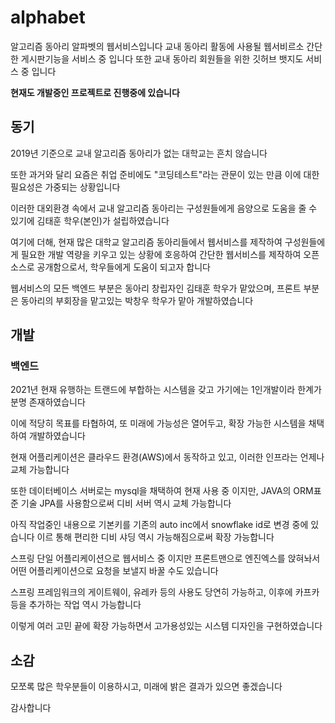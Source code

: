 # alphabet

알고리즘 동아리 알파벳의 웹서비스입니다
교내 동아리 활동에 사용될 웹서비르소 간단한 게시판기능을 서비스 중 입니다
또한 교내 동아리 회원들을 위한 깃허브 뱃지도 서비스 중 입니다

**현재도 개발중인 프로젝트로 진행중에 있습니다**

## 동기
2019년 기준으로 교내 알고리즘 동아리가 없는 대학교는 흔치 않습니다

또한 과거와 달리 요즘은 취업 준비에도 "코딩테스트"라는 관문이 있는 만큼 이에 대한 필요성은 가중되는 상황입니다

이러한 대외환경 속에서 교내 알고리즘 동아리는 구성원들에게 음양으로 도움을 줄 수 있기에 김태훈 학우(본인)가 설립하였습니다

여기에 더해, 현재 많은 대학교 알고리즘 동아리들에서 웹서비스를 제작하여 구성원들에게 필요한 개발 역량을 키우고 있는 상황에 호응하여 간단한 웹서비스를 제작하여 오픈 소스로 공개함으로서, 학우들에게 도움이 되고자 합니다

웹서비스의 모든 백엔드 부분은 동아리 창립자인 김태훈 학우가 맡았으며, 프론트 부분은 동아리의 부회장을 맡고있는 박창우 학우가 맡아 개발하였습니다

## 개발

### 백엔드

2021년 현재 유행하는 트랜드에 부합하는 시스템을 갖고 가기에는 1인개발이라 한계가 분명 존재하였습니다

이에 적당히 목표를 타협하여, 또 미래에 가능성은 열어두고, 확장 가능한 시스템을 채택하여 개발하였습니다

현재 어플리케이션은 클라우드 환경(AWS)에서 동작하고 있고, 이러한 인프라는 언제나 교체 가능합니다

또한 데이터베이스 서버로는 mysql을 채택하여 현재 사용 중 이지만, JAVA의 ORM표준 기술 JPA를 사용함으로써 디비 서버 역시 교체 가능합니다

아직 작업중인 내용으로 기본키를 기존의 auto inc에서 snowflake id로 변경 중에 있습니다 이르 통해 편리한 디비 샤딩 역시 가능해짐으로써 확장 가능합니다

스프링 단일 어플리케이션으로 웹서비스 중 이지만 프론트맨으로 엔진엑스를 앉혀놔서 어떤 어플리케이션으로 요청을 보낼지 바꿀 수도 있습니다

스프링 프레임워크의 게이트웨이, 유레카 등의 사용도 당연히 가능하고, 이후에 카프카등을 추가하는 작업 역시 가능합니다

이렇게 여러 고민 끝에 확장 가능하면서 고가용성있는 시스템 디자인을 구현하였습니다

## 소감

모쪼록 많은 학우분들이 이용하시고, 미래에 밝은 결과가 있으면 좋겠습니다

감사합니다
